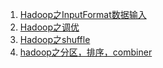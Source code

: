 1. [Hadoop之InputFormat数据输入](https://juejin.cn/post/6945693019324547079/)
2. [Hadoop之调优](https://juejin.cn/post/6946694691265970207/)
3. [Hadoop之shuffle](https://juejin.cn/post/6946851050515071013/)
4. [hadoop之分区，排序，combiner](https://juejin.cn/post/6946859671529619486/)
